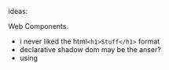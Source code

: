 

ideas:

Web Components.
- i never liked the html`<h1>Stuff</h1>` format
- declarative shadow dom may be the anser?
- using <template> as well

compilation?
- WebC, wcc, Enhance all do SSR compliation

